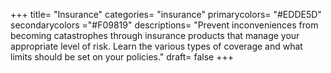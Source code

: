 +++
title= "Insurance"
categories= "insurance"
primarycolors= "#EDDE5D"
secondarycolors ="#F09819"
descriptions= "Prevent inconveniences from becoming catastrophes through insurance products that manage your appropriate level of risk. Learn the various types of coverage and what limits should be set on your policies."
draft= false
+++